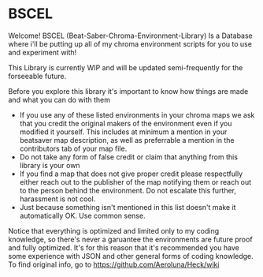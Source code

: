 # BSCEL
Welcome! BSCEL (Beat-Saber-Chroma-Environment-Library) Is a Database where i'll be putting up all of my chroma environment scripts for you to use and experiment with!

This Library is currently WIP and will be updated semi-frequently for the forseeable future.

Before you explore this library it's important to know how things are made and what you can do with them
- If you use any of these listed environments in your chroma maps we ask that you credit the original makers of the environment even if you modified it yourself. This includes at minimum a mention in your beatsaver map description, as well as preferrable a mention in the contributors tab of your map file.
- Do not take any form of false credit or claim that anything from this library is your own
- If you find a map that does not give proper credit please respectfully either reach out to the publisher of the map notifying them or reach out to the person behind the environment. Do not escalate this further, harassment is not cool.
- Just because something isn't mentioned in this list doesn't make it automatically OK. Use common sense.

Notice that everything is optimized and limited only to my coding knowledge, so there's never a garuantee the environments are future proof and fully optimized. It's for this reason that it's recommended you have some experience with JSON and other general forms of coding knowledge. To find original info, go to https://github.com/Aeroluna/Heck/wiki
